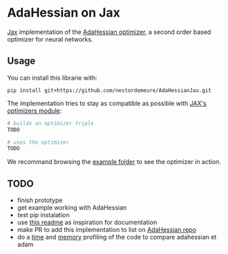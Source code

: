 # AdaHessian on Jax

[Jax](https://github.com/google/jax) implementation of the [AdaHessian optimizer](https://github.com/amirgholami/adahessian), a second order based optimizer for neural networks.

## Usage

You can install this librarie with:

```
pip install git+https://github.com/nestordemeure/AdaHessianJax.git
```

The implementation tries to stay as compatible as possible with [JAX's optimizers module](https://jax.readthedocs.io/en/latest/jax.experimental.optimizers.html):

```python
# builds an optimizer triple
TODO

# uses the optimizer
TODO
```

We recommand browsing the [example folder](https://github.com/nestordemeure/AdaHessianJax/tree/master/examples) to see the optimizer in action.

## TODO

- finish prototype
- get example working with AdaHessian
- test pip instalation
- use [this readme](https://github.com/davda54/ada-hessian) as inspiration for documentation
- make PR to add this implementation to list on [AdaHessian repo](https://github.com/amirgholami/adahessian)
- do a [time](https://jax.readthedocs.io/en/latest/profiling.html) and [memory](https://jax.readthedocs.io/en/latest/device_memory_profiling.html) profiling of the code to compare adahessian et adam
